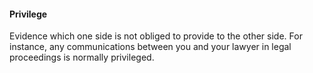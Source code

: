 ####  Privilege

Evidence which one side is not obliged to provide to the other side. For
instance, any communications between you and your lawyer in legal proceedings
is normally privileged.
